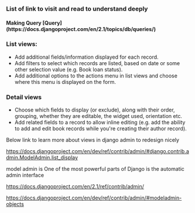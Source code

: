 ### List of link to visit and read to understand deeply

<h4> Making Query [Query](https://docs.djangoproject.com/en/2.1/topics/db/queries/) </h4>


###  List views: 
- Add additional fields/information displayed for each record. 
- Add filters to select which records are listed, based on date or some other selection value (e.g. Book loan status).
- Add additional options to the actions menu in list views and choose where this menu is displayed on the form.
### Detail views
- Choose which fields to display (or exclude), along with their order, grouping, whether they are editable, the widget used, orientation etc.
- Add related fields to a record to allow inline editing (e.g. add the ability to add and edit book records while you're creating their author record).

Below link to learn more about views in django admin to redesign nicely 

<https://docs.djangoproject.com/en/dev/ref/contrib/admin/#django.contrib.admin.ModelAdmin.list_display>

model admin is One of the most powerful parts of Django is the automatic admin interface

<https://docs.djangoproject.com/en/2.1/ref/contrib/admin/>

<https://docs.djangoproject.com/en/dev/ref/contrib/admin/#modeladmin-objects>